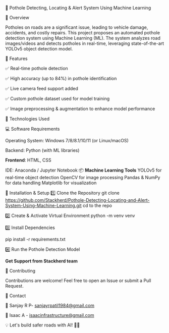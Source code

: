 🚧 Pothole Detecting, Locating & Alert System Using Machine Learning

📌 Overview

Potholes on roads are a significant issue, leading to vehicle damage, accidents, and costly repairs. This project proposes an automated pothole detection system using Machine Learning (ML). The system analyzes road images/videos and detects potholes in real-time, leveraging state-of-the-art YOLOv5 object detection model.

📜 Features

✅ Real-time pothole detection

✅ High accuracy (up to 84%) in pothole identification

✅ Live camera feed support added

✅ Custom pothole dataset used for model training

✅ Image preprocessing & augmentation to enhance model performance

🚀 Technologies Used

💻 Software Requirements

Operating System: Windows 7/8/8.1/10/11 (or Linux/macOS)

Backend: Python (with ML libraries)

**Frontend**: HTML, CSS 

IDE: Anaconda / Jupyter Notebook
📦 **Machine Learning Tools**
YOLOv5 for real-time object detection
OpenCV for image processing
Pandas & NumPy for data handling
Matplotlib for visualization

🔧 Installation & Setup
1️⃣ Clone the Repository
git clone https://github.com/Stackherd/Pothole-Detecting-Locating-and-Alert-System-Using-Machine-Learning.git 
cd to the repo

2️⃣ Create & Activate Virtual Environment
python -m venv venv

3️⃣ Install Dependencies

pip install -r requirements.txt

4️⃣ Run the Pothole Detection Model

**Get Support from Stackherd team**



🤝 Contributing

Contributions are welcome! Feel free to open an Issue or submit a Pull Request.


📧 Contact

📌 Sanjay R P- sanjayrpatil1984@gmail.com

📌 Isaac A - isaacinfrastructure@gmail.com

💡 Let's build safer roads with AI! 🚗💨